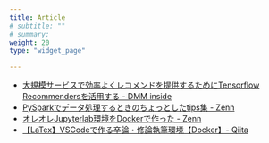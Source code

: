 ```yaml
---
title: Article
# subtitle: ""
# summary: 
weight: 20
type: "widget_page"

---
```

- [大規模サービスで効率よくレコメンドを提供するためにTensorflow Recommendersを活用する - DMM inside](https://inside.dmm.com/articles/ngineer-recommend/)
- [PySparkでデータ処理するときのちょっとしたtips集 - Zenn](https://zenn.dev/fuchami/articles/06bd47a8692fa5)
- [オレオレJupyterlab環境をDockerで作った - Zenn](https://zenn.dev/fuchami/articles/d1625ac784fe5d)
- [【LaTex】VSCodeで作る卒論・修論執筆環境【Docker】- Qiita](https://qiita.com/fuchami/items/b0f80074d7a85f54c090)
